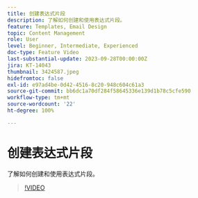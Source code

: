 ```yaml
---
title: 创建表达式片段
description: 了解如何创建和使用表达式片段。
feature: Templates, Email Design
topic: Content Management
role: User
level: Beginner, Intermediate, Experienced
doc-type: Feature Video
last-substantial-update: 2023-09-28T00:00:00Z
jira: KT-14043
thumbnail: 3424587.jpeg
hidefromtoc: false
exl-id: e97ad4be-0d42-4516-8c20-948c604c61a3
source-git-commit: bb6dc1a70df284f58645336e139d1b78c5cfe590
workflow-type: tm+mt
source-wordcount: '22'
ht-degree: 100%

---
```


# 创建表达式片段

了解如何创建和使用表达式片段。

>[!VIDEO](https://video.tv.adobe.com/v/3424587/?learn=on)
